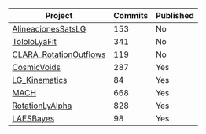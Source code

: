 | Project | Commits | Published|
| -------- |------- | ---- |
|[AlineacionesSatsLG](https://github.com/astroandes/AlineacionesSatelitesLG)| 153 | No |
|[TololoLyaFit](https://github.com/astroandes/tololo-lya-fit)| 341| No|
|[CLARA_RotationOutflows](https://github.com/astroandes/CLARA_RotationOutflows) | 119| No|
|[CosmicVoids](https://github.com/sbustamante/CosmicVoidsPaper)|287| Yes|
|[LG_Kinematics](https://github.com/astroandes/LG_Kinematics)| 84 | Yes|
|[MACH](https://github.com/astroandes/MACH)| 668 | Yes|
|[RotationLyAlpha](https://github.com/jngaravitoc/RotationLyAlpha)|828| Yes|
|[LAESBayes](https://github.com/astroandes/LAEsBayes)| 98| Yes|
